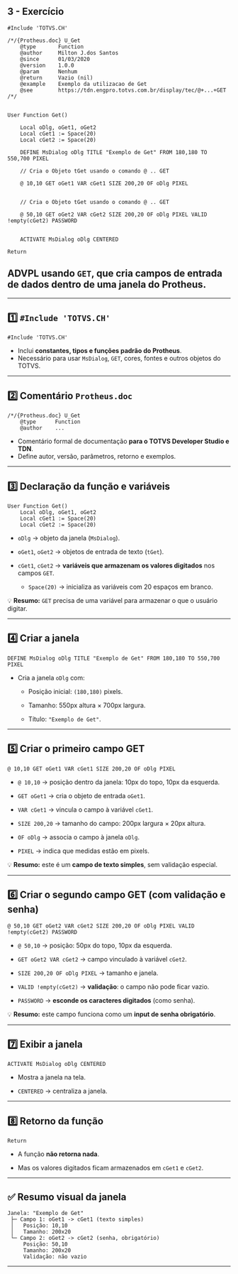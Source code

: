 ## 3 - Exercício
```prw
#Include 'TOTVS.CH'

/*/{Protheus.doc} U_Get
    @type       Function
    @author     Milton J.dos Santos
    @since      01/03/2020
    @version    1.0.0
    @param      Nenhum
    @return     Vazio (nil)
    @example    Exemplo da utilizacao de Get
    @see        https://tdn.engpro.totvs.com.br/display/tec/@+...+GET
/*/

  
User Function Get()

    Local oDlg, oGet1, oGet2
    Local cGet1 := Space(20)
    Local cGet2 := Space(20)

    DEFINE MsDialog oDlg TITLE "Exemplo de Get" FROM 180,180 TO 550,700 PIXEL

    // Cria o Objeto tGet usando o comando @ .. GET

    @ 10,10 GET oGet1 VAR cGet1 SIZE 200,20 OF oDlg PIXEL


    // Cria o Objeto tGet usando o comando @ .. GET

    @ 50,10 GET oGet2 VAR cGet2 SIZE 200,20 OF oDlg PIXEL VALID !empty(cGet2) PASSWORD


    ACTIVATE MsDialog oDlg CENTERED

Return
```

## **ADVPL usando `GET`**, que cria campos de entrada de dados dentro de uma janela do Protheus.

---

## 1️⃣ `#Include 'TOTVS.CH'`

```advpl
#Include 'TOTVS.CH'
```
- Inclui **constantes, tipos e funções padrão do Protheus**.
- Necessário para usar `MsDialog`, `GET`, cores, fontes e outros objetos do TOTVS.
---

## 2️⃣ Comentário `Protheus.doc`

```advpl
/*/{Protheus.doc} U_Get
    @type      Function
    @author    ...
```

- Comentário formal de documentação **para o TOTVS Developer Studio e TDN**.
- Define autor, versão, parâmetros, retorno e exemplos.

---

## 3️⃣ Declaração da função e variáveis

```advpl
User Function Get()
    Local oDlg, oGet1, oGet2 
    Local cGet1 := Space(20)
    Local cGet2 := Space(20)
```

- `oDlg` → objeto da janela (`MsDialog`).
    
- `oGet1`, `oGet2` → objetos de entrada de texto (`tGet`).
    
- `cGet1`, `cGet2` → **variáveis que armazenam os valores digitados** nos campos `GET`.
    
    - `Space(20)` → inicializa as variáveis com 20 espaços em branco.
        

💡 **Resumo:** `GET` precisa de uma variável para armazenar o que o usuário digitar.

---

## 4️⃣ Criar a janela

```advpl
DEFINE MsDialog oDlg TITLE "Exemplo de Get" FROM 180,180 TO 550,700 PIXEL
```

- Cria a janela `oDlg` com:
    
    - Posição inicial: `(180,180)` pixels.
        
    - Tamanho: 550px altura × 700px largura.
        
    - Título: `"Exemplo de Get"`.

---

## 5️⃣ Criar o primeiro campo GET

```advpl
@ 10,10 GET oGet1 VAR cGet1 SIZE 200,20 OF oDlg PIXEL
```

- `@ 10,10` → posição dentro da janela: 10px do topo, 10px da esquerda.
    
- `GET oGet1` → cria o objeto de entrada `oGet1`.
    
- `VAR cGet1` → vincula o campo à variável `cGet1`.
    
- `SIZE 200,20` → tamanho do campo: 200px largura × 20px altura.
    
- `OF oDlg` → associa o campo à janela `oDlg`.
    
- `PIXEL` → indica que medidas estão em pixels.
    

💡 **Resumo:** este é um **campo de texto simples**, sem validação especial.

---

## 6️⃣ Criar o segundo campo GET (com validação e senha)

```advpl
@ 50,10 GET oGet2 VAR cGet2 SIZE 200,20 OF oDlg PIXEL VALID !empty(cGet2) PASSWORD
```

- `@ 50,10` → posição: 50px do topo, 10px da esquerda.
    
- `GET oGet2 VAR cGet2` → campo vinculado à variável `cGet2`.
    
- `SIZE 200,20 OF oDlg PIXEL` → tamanho e janela.
    
- `VALID !empty(cGet2)` → **validação**: o campo não pode ficar vazio.
    
- `PASSWORD` → **esconde os caracteres digitados** (como senha).
    

💡 **Resumo:** este campo funciona como um **input de senha obrigatório**.

---

## 7️⃣ Exibir a janela

```advpl
ACTIVATE MsDialog oDlg CENTERED
```

- Mostra a janela na tela.
    
- `CENTERED` → centraliza a janela.
---

## 8️⃣ Retorno da função

```advpl
Return
```

- A função **não retorna nada**.
    
- Mas os valores digitados ficam armazenados em `cGet1` e `cGet2`.
---

## ✅ Resumo visual da janela

```
Janela: "Exemplo de Get"
 ├─ Campo 1: oGet1 -> cGet1 (texto simples)
 │   Posição: 10,10
 │   Tamanho: 200x20
 └─ Campo 2: oGet2 -> cGet2 (senha, obrigatório)
     Posição: 50,10
     Tamanho: 200x20
     Validação: não vazio
```

---

